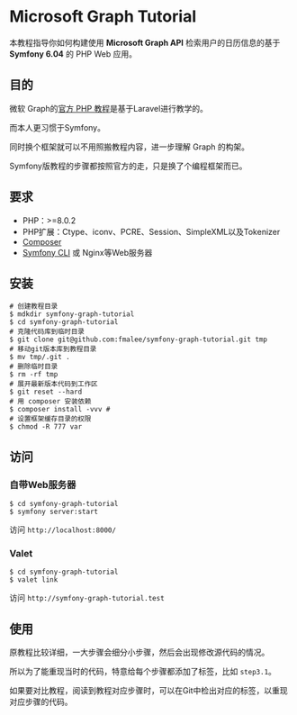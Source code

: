 # Microsoft Graph Tutorial

本教程指导你如何构建使用 **Microsoft Graph API** 检索用户的日历信息的基于 **Symfony 6.04** 的 PHP Web 应用。

## 目的

微软 Graph的[官方 PHP 教程](https://docs.microsoft.com/zh-cn/graph/tutorials/php)是基于Laravel进行教学的。

而本人更习惯于Symfony。

同时换个框架就可以不用照搬教程内容，进一步理解 Graph 的构架。

Symfony版教程的步骤都按照官方的走，只是换了个编程框架而已。

## 要求

- PHP：>=8.0.2
- PHP扩展：Ctype、iconv、PCRE、Session、SimpleXML以及Tokenizer
- [Composer](https://getcomposer.org/download/)
- [Symfony CLI](https://symfony.com/download) 或 Nginx等Web服务器

## 安装

```shell
# 创建教程目录
$ mdkdir symfony-graph-tutorial
$ cd symfony-graph-tutorial
# 克隆代码库到临时目录
$ git clone git@github.com:fmalee/symfony-graph-tutorial.git tmp
# 移动git版本库到教程目录
$ mv tmp/.git . 
# 删除临时目录
$ rm -rf tmp 
# 展开最新版本代码到工作区
$ git reset --hard 
# 用 composer 安装依赖
$ composer install -vvv # 
# 设置框架缓存目录的权限
$ chmod -R 777 var
```

## 访问

### 自带Web服务器

```shell
$ cd symfony-graph-tutorial
$ symfony server:start
```

访问 `http://localhost:8000/`

### Valet

```shell
$ cd symfony-graph-tutorial
$ valet link
```

访问 `http://symfony-graph-tutorial.test`

## 使用

原教程比较详细，一大步骤会细分小步骤，然后会出现修改源代码的情况。

所以为了能重现当时的代码，特意给每个步骤都添加了标签，比如 `step3.1`。

如果要对比教程，阅读到教程对应步骤时，可以在Git中检出对应的标签，以重现对应步骤的代码。
